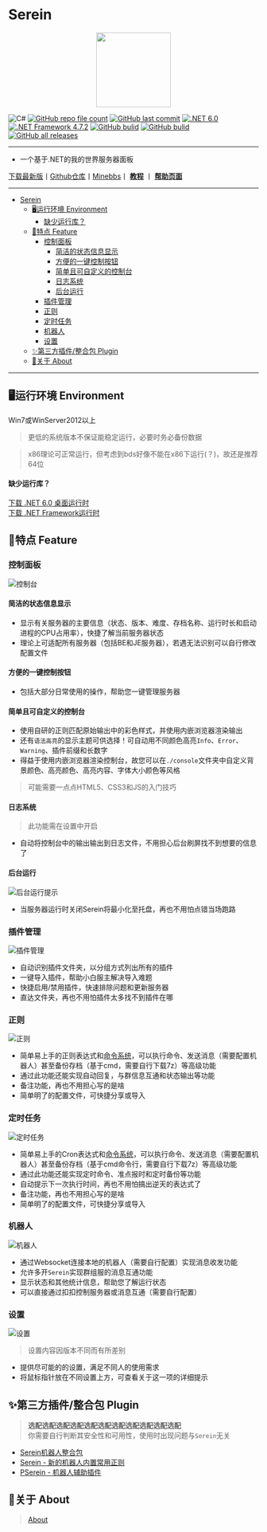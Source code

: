 # Serein
<div style="text-align: center;">
<img src="https://zaitonn.github.io/Serein/Serein.png" style="image-rendering: pixelated;width:150px">
</div>


![C#](https://img.shields.io/badge/C%23-%23239120.svg?logo=c-sharp&logoColor=fff)
[![GitHub repo file count](https://img.shields.io/github/languages/code-size/Zaitonn/Serein)](https://github.com/Zaitonn/Serein)
[![GitHub last commit](https://img.shields.io/github/last-commit/Zaitonn/Serein)](https://github.com/Zaitonn/Serein/commits/main) 
[![.NET 6.0](https://img.shields.io/badge/.NET-6.0-orange)](https://dotnet.microsoft.com/download/dotnet/6.0/runtime/desktop/x64)
[![.NET Framework 4.7.2](https://img.shields.io/badge/.NET%20Framework-4.7.2-blue)](https://dotnet.microsoft.com/zh-cn/download/dotnet-framework/net472)
[![GitHub bulid](https://img.shields.io/github/license/zaitonn/Serein?color=yellow)](https://github.com/Zaitonn/Serein/blob/main/LICENSE)
[![GitHub bulid](https://github.com/Zaitonn/Serein/actions/workflows/Build.yml/badge.svg)](https://github.com/Zaitonn/Serein/actions/workflows/Build.yml)
[![GitHub all releases](https://img.shields.io/github/downloads/Zaitonn/Serein/total)](https://github.com/Zaitonn/Serein/releases/latest)

---  
- 一个基于.NET的我的世界服务器面板  

[下载最新版](https://github.com/Zaitonn/Serein/releases/latest)丨[Github仓库](https://github.com/Zaitonn/Serein)丨[Minebbs](https://www.minebbs.com/resources/serein.4169/)丨 **[教程](Tutorial.md)** 丨 __[帮助页面](Help.md)__

---

- [Serein](#serein)
  - [🖥运行环境 Environment](#运行环境-environment)
      - [缺少运行库？](#缺少运行库)
  - [💖特点 Feature](#特点-feature)
    - [控制面板](#控制面板)
      - [简洁的状态信息显示](#简洁的状态信息显示)
      - [方便的一键控制按钮](#方便的一键控制按钮)
      - [简单且可自定义的控制台](#简单且可自定义的控制台)
      - [日志系统](#日志系统)
      - [后台运行](#后台运行)
    - [插件管理](#插件管理)
    - [正则](#正则)
    - [定时任务](#定时任务)
    - [机器人](#机器人)
    - [设置](#设置)
  - [✨第三方插件/整合包 Plugin](#第三方插件整合包-plugin)
  - [📒关于 About](#关于-about)

---

## 🖥运行环境 Environment
Win7或WinServer2012以上

> 更低的系统版本不保证能稳定运行，必要时务必备份数据  

> x86理论可正常运行，但考虑到bds好像不能在x86下运行(？)，故还是推荐64位

#### 缺少运行库？
[下载 .NET 6.0 桌面运行时](https://dotnet.microsoft.com/download/dotnet/6.0/runtime/desktop/x64)  
[下载 .NET Framework运行时](https://dotnet.microsoft.com/zh-cn/download/dotnet-framework/net472)

## 💖特点 Feature
### 控制面板
![控制台](imgs/console.png)
#### 简洁的状态信息显示
- 显示有关服务器的主要信息（状态、版本、难度、存档名称、运行时长和启动进程的CPU占用率），快捷了解当前服务器状态
- 理论上可适配所有服务器（包括BE和JE服务器），若遇无法识别可以自行修改配置文件

#### 方便的一键控制按钮
- 包括大部分日常使用的操作，帮助您一键管理服务器

#### 简单且可自定义的控制台
- 使用自研的正则匹配原始输出中的彩色样式，并使用内嵌浏览器渲染输出
- 还有`语法高亮`的显示主题可供选择！可自动用不同颜色高亮`Info`、`Error`、`Warning`、插件前缀和长数字
- 得益于使用内嵌浏览器渲染控制台，故您可以在`./console`文件夹中自定义背景颜色、高亮颜色、高亮内容、字体大小颜色等风格

  
> 可能需要一点点HTML5、CSS3和JS的入门技巧

#### 日志系统

> 此功能需在设置中开启

- 自动将控制台中的输出输出到日志文件，不用担心后台刷屏找不到想要的信息了

#### 后台运行
![后台运行提示](imgs/protect.png)

- 当服务器运行时关闭Serein将最小化至托盘，再也不用怕点错当场跑路

### 插件管理
![插件管理](imgs/plugin.png)
- 自动识别插件文件夹，以分组方式列出所有的插件
- 一键导入插件，帮助小白服主解决导入难题
- 快捷启用/禁用插件，快速排除问题和更新服务器
- 直达文件夹，再也不用怕插件太多找不到插件在哪
  
### 正则
![正则](imgs/regex.png)

- 简单易上手的正则表达式和[命令系统](Command.md)，可以执行命令、发送消息（需要配置机器人）甚至备份存档（基于cmd，需要自行下载7z）等高级功能
- 通过此功能还能实现自动回复，与群信息互通和状态输出等功能
- 备注功能，再也不用担心写的是啥
- 简单明了的配置文件，可快捷分享或导入

### 定时任务
![定时任务](imgs/task.png)

- 简单易上手的Cron表达式和[命令系统](Command.md)，可以执行命令、发送消息（需要配置机器人）甚至备份存档（基于cmd命令行，需要自行下载7z）等高级功能
- 通过此功能还能实现定时命令、准点报时和定时备份等功能
- 自动提示下一次执行时间，再也不用怕搞出逆天的表达式了
- 备注功能，再也不用担心写的是啥
- 简单明了的配置文件，可快捷分享或导入

### 机器人
![机器人](imgs/bot.png)

- 通过Websocket连接本地的机器人（需要自行配置）实现消息收发功能
- 允许多开`Serein`实现群组服的消息互通功能
- 显示状态和其他统计信息，帮助您了解运行状态
- 可以直接通过扣扣控制服务器或消息互通（需要自行配置）

### 设置
![设置](imgs/setting.png)
> 设置内容因版本不同而有所差别

- 提供尽可能的的设置，满足不同人的使用需求
- 将鼠标指针放在不同设置上方，可查看关于这一项的详细提示

## ✨第三方插件/整合包 Plugin
> **选配选配选配选配选配选配选配选配选配选配选配**  
> 你需要自行判断其安全性和可用性，使用时出现问题与`Serein`无关

- [Serein机器人整合包](https://www.minebbs.com/threads/serein.12192/)
- [Serein - 新的机器人内置常用正则](https://www.minebbs.com/resources/serein.4204/)
- [PSerein - 机器人辅助插件](https://www.minebbs.com/resources/pserein.4211/)

## 📒关于 About
> [About](About.md)
